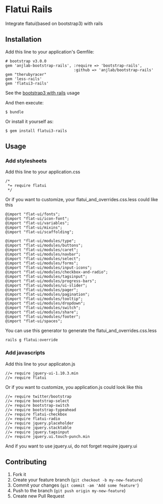 # Flatui Rails

Integrate flatui(based on bootstrap3) with rails

## Installation

Add this line to your application's Gemfile:

    # bootstrap v3.0.0
    gem 'anjlab-bootstrap-rails', :require => 'bootstrap-rails',
                                  :github => 'anjlab/bootstrap-rails'
    gem "therubyracer"
    gem 'less-rails'
    gem 'flatui3-rails'

See the [bootstrap3 with rails] usage

And then execute:

    $ bundle

Or install it yourself as:

    $ gem install flatui3-rails

## Usage
  

### Add stylesheets

Add this line to your application.css 

    /*
     *= require flatui
     */

Or if you want to customize, your flatui_and_overrides.css.less could like this

    @import "flat-ui/fonts";
    @import "flat-ui/icon-font";
    @import "flat-ui/variables";
    @import "flat-ui/mixins";
    @import "flat-ui/scaffolding";

    @import "flat-ui/modules/type";
    @import "flat-ui/modules/buttons";
    @import "flat-ui/modules/caret";
    @import "flat-ui/modules/navbar";
    @import "flat-ui/modules/select";
    @import "flat-ui/modules/forms";
    @import "flat-ui/modules/input-icons";
    @import "flat-ui/modules/checkbox-and-radio";
    @import "flat-ui/modules/tagsinput";
    @import "flat-ui/modules/progress-bars";
    @import "flat-ui/modules/ui-slider";
    @import "flat-ui/modules/pager";
    @import "flat-ui/modules/pagination";
    @import "flat-ui/modules/tooltip";
    @import "flat-ui/modules/dropdown";
    @import "flat-ui/modules/switch";
    @import "flat-ui/modules/share";
    @import "flat-ui/modules/footer";
    @import "flat-ui/spaces";

You can use this generator to generate the flatui_and_overrides.css.less

    rails g flatui:override


### Add javascripts

Add this line to your applicaton.js

    //= require jquery-ui-1.10.3.min
    //= require flatui

Or if you want to customize, you application.js could look like this

    //= require twitter/bootstrap
    //= require bootstrap-select
    //= require bootstrap-switch
    //= require bootstrap-typeahead
    //= require flatui-checkbox
    //= require flatui-radio
    //= require jquery.placeholder
    //= require jquery.stacktable
    //= require jquery.tagsinput
    //= require jquery.ui.touch-punch.min

And if you want to use jquery.ui, do not forget require jquery.ui


## Contributing

1. Fork it
2. Create your feature branch (`git checkout -b my-new-feature`)
3. Commit your changes (`git commit -am 'Add some feature'`)
4. Push to the branch (`git push origin my-new-feature`)
5. Create new Pull Request


  [bootstrap3 with rails]: https://github.com/anjlab/bootstrap-rails
